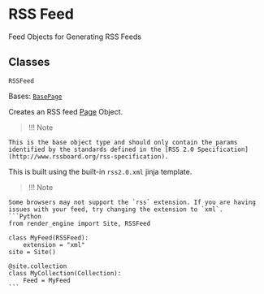 # RSS Feed

Feed Objects for Generating RSS Feeds

## Classes

`RSSFeed`

Bases: [`BasePage`](../page?id=basepage)

Creates an RSS feed [Page](../page) Object.

> !!! Note

    This is the base object type and should only contain the params identified by the standards defined in the [RSS 2.0 Specification](http://www.rssboard.org/rss-specification).

This is built using the built-in `rss2.0.xml` jinja template.

> !!! Note

    Some browsers may not support the `rss` extension. If you are having issues with your feed, try changing the extension to `xml`.
    ```Python
    from render_engine import Site, RSSFeed

    class MyFeed(RSSFeed):
        extension = "xml"
    site = Site()
    
    @site.collection
    class MyCollection(Collection):
        Feed = MyFeed
    ```
